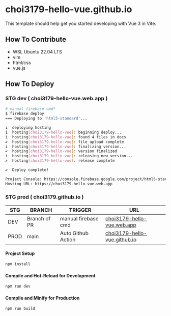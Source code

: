 # choi3179-hello-vue.github.io

This template should help get you started developing with Vue 3 in Vite.

## How To Contribute
- WSL Ubuntu 22.04 LTS
- vim
- html/css
- vue.js

## How To Deploy
### STG dev  ( choi3179-hello-vue.web.app )
```bash
# manual firebase cmd*
$ firebase deploy
=== Deploying to 'html5-standard'...

i  deploying hosting
i  hosting[choi3179-hello-vue]: beginning deploy...
i  hosting[choi3179-hello-vue]: found 4 files in docs
✔  hosting[choi3179-hello-vue]: file upload complete
i  hosting[choi3179-hello-vue]: finalizing version...
✔  hosting[choi3179-hello-vue]: version finalized
i  hosting[choi3179-hello-vue]: releasing new version...
✔  hosting[choi3179-hello-vue]: release complete

✔  Deploy complete!

Project Console: https://console.firebase.google.com/project/html5-standard/overview
Hosting URL: https://choi3179-hello-vue.web.app
```
### STG prod ( choi3179.github.io )

|STG|BRANCH|TRIGGER|URL|
|------|---|---|---|
|DEV|Branch of PR|manual firebase cmd|[choi3179-hello-vue.web.app](https://choi3179-hello-vue.web.app)|
|PROD|main|Auto Github Action|[choi3179-hello-vue.github.io](https://choi3179-hello-vue.github.io)|
  
#### Project Setup
```sh
npm install
```

#### Compile and Hot-Reload for Development
```sh
npm run dev
```

#### Compile and Minify for Production
```sh
npm run build
```
